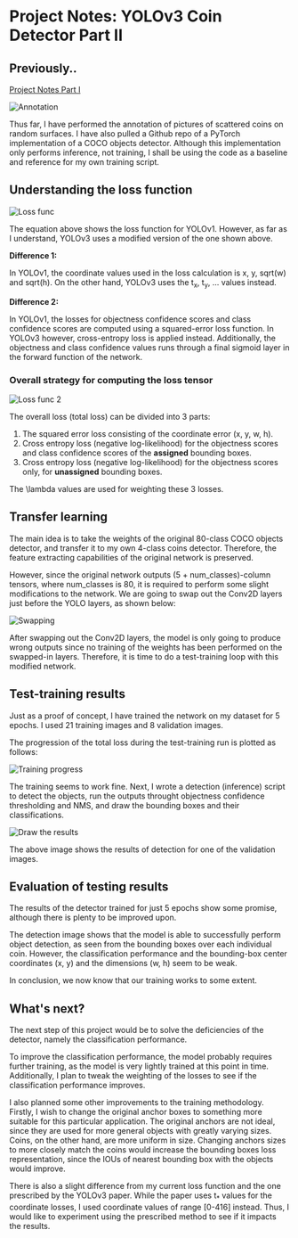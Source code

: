 # Project Notes: YOLOv3 Coin Detector Part II

## Previously..

[Project Notes Part I](/project-notes.md)

![Annotation](/annotation.png)

Thus far, I have performed the annotation of pictures of scattered coins on random surfaces. I have also 
pulled a Github repo of a PyTorch implementation of a COCO objects detector. Although this implementation 
only performs inference, not training, I shall be using the code as a baseline and reference for my own 
training script.

## Understanding the loss function

![Loss func](/loss-func.PNG)

The equation above shows the loss function for YOLOv1. However, as far as I understand, YOLOv3 uses a modified 
version of the one shown above.

**Difference 1:**

In YOLOv1, the coordinate values used in the loss calculation is x, y, sqrt(w) and sqrt(h). On the other hand, 
YOLOv3 uses the t<sub>x</sub>, t<sub>y</sub>, ... values instead.

**Difference 2:**

In YOLOv1, the losses for objectness confidence scores and class confidence scores are computed using a 
squared-error loss function. In YOLOv3 however, cross-entropy loss is applied instead. Additionally, the 
objectness and class confidence values runs through a final sigmoid layer in the forward function of the network.

### Overall strategy for computing the loss tensor

![Loss func 2](/loss-function.jpg)

The overall loss (total loss) can be divided into 3 parts: 

1. The squared error loss consisting of the coordinate error (x, y, w, h).
2. Cross entropy loss (negative log-likelihood) for the objectness scores and class confidence scores of the 
**assigned** bounding boxes.
3. Cross entropy loss (negative log-likelihood) for the objectness scores only, for **unassigned** bounding 
boxes.

The \lambda values are used for weighting these 3 losses. 

## Transfer learning

The main idea is to take the weights of the original 80-class COCO objects detector, and transfer it to my own 
4-class coins detector. Therefore, the feature extracting capabilities of the original network is preserved.

However, since the original network outputs (5 + num_classes)-column tensors, where num_classes is 80, it is 
required to perform some slight modifications to the network. We are going to swap out the Conv2D layers just 
before the YOLO layers, as shown below:

![Swapping](/swapping.PNG)

After swapping out the Conv2D layers, the model is only going to produce wrong outputs since no training of the 
weights has been performed on the swapped-in layers. Therefore, it is time to do a test-training loop with this 
modified network.

## Test-training results

Just as a proof of concept, I have trained the network on my dataset for 5 epochs. I used 21 training images and 
8 validation images.

The progression of the total loss during the test-training run is plotted as follows:

![Training progress](/training-progress.png)

The training seems to work fine. Next, I wrote a detection (inference) script to detect the objects, run the 
outputs throught objectness confidence thresholding and NMS, and draw the bounding boxes and their 
classifications.

![Draw the results](/sample-detection.PNG)

The above image shows the results of detection for one of the validation images.

## Evaluation of testing results

The results of the detector trained for just 5 epochs show some promise, although there is plenty to be improved 
upon.

The detection image shows that the model is able to successfully perform object detection, as seen from the 
bounding boxes over each individual coin. However, the classification performance and the bounding-box center 
coordinates (x, y) and the dimensions (w, h) seem to be weak.

In conclusion, we now know that our training works to some extent.

## What's next?

The next step of this project would be to solve the deficiencies of the detector, namely the classification 
performance.

To improve the classification performance, the model probably requires further training, as the model is very 
lightly trained at this point in time. Additionally, I plan to tweak the weighting of the losses to see if the 
classification performance improves.

I also planned some other improvements to the training methodology. Firstly, I wish to change the original 
anchor boxes to something more suitable for this particular application. The original anchors are not ideal, 
since they are used for more general objects with greatly varying sizes. Coins, on the other hand, are more 
uniform in size. Changing anchors sizes to more closely match the coins would increase the bounding boxes loss 
representation, since the IOUs of nearest bounding box with the objects would improve.

There is also a slight difference from my current loss function and the one prescribed by the YOLOv3 paper. 
While the paper uses t<sub>\*</sub> values for the coordinate losses, I used coordinate values of range [0-416] 
instead. Thus, I would like to experiment using the prescribed method to see if it impacts the results.
